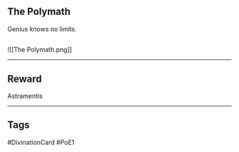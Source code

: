 ## The Polymath
Genius knows no limits.
## 
![[The Polymath.png]]

---
## Reward
Astramentis

---
## Tags
#DivinationCard
#PoE1